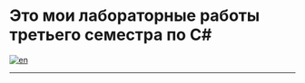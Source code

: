 # Это мои лабораторные работы третьего семестра по C#
[![en](https://img.shields.io/badge/lang-en-red.svg)](https://github.com/nikolay2022/sem2_csharp/blob/main/README.md)

---
